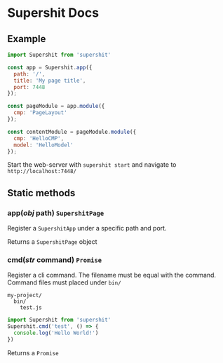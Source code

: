 Supershit Docs
==============

## Example

```js
import Supershit from 'supershit'

const app = Supershit.app({
  path: '/',
  title: 'My page title',
  port: 7448
});

const pageModule = app.module({
  cmp: 'PageLayout'
});

const contentModule = pageModule.module({
  cmp: 'HelloCMP',
  model: 'HelloModel'
});
```

Start the web-server with `supershit start` and navigate to `http://localhost:7448/`

## Static methods

### app(*obj* path) `SupershitPage`

Register a `SupershitApp` under a specific path and port.

Returns a `SupershitPage` object


### cmd(*str* command) `Promise`

Register a cli command. The filename must be equal with the command.
Command files must placed under `bin/`

```
my-project/
  bin/
    test.js
```

```js
import Supershit from 'supershit'
Supershit.cmd('test', () => {
  console.log('Hello World!')
})
```

Returns a `Promise`
